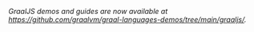 *GraalJS demos and guides are now available at https://github.com/graalvm/graal-languages-demos/tree/main/graaljs/.*
